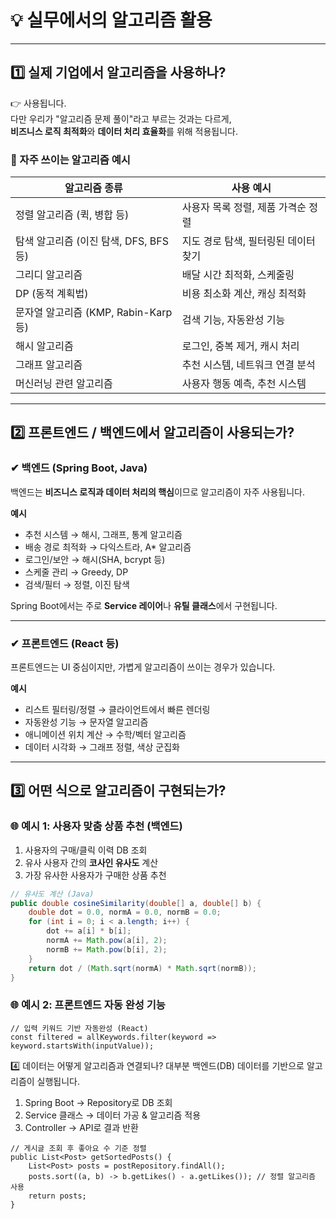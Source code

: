 # 💡 실무에서의 알고리즘 활용

---

## 1️⃣ 실제 기업에서 알고리즘을 사용하나?
👉 사용됩니다.  
다만 우리가 "알고리즘 문제 풀이"라고 부르는 것과는 다르게,  
**비즈니스 로직 최적화**와 **데이터 처리 효율화**를 위해 적용됩니다.

### 📌 자주 쓰이는 알고리즘 예시

| 알고리즘 종류 | 사용 예시 |
|---------------|------------------------------------|
| 정렬 알고리즘 (퀵, 병합 등) | 사용자 목록 정렬, 제품 가격순 정렬 |
| 탐색 알고리즘 (이진 탐색, DFS, BFS 등) | 지도 경로 탐색, 필터링된 데이터 찾기 |
| 그리디 알고리즘 | 배달 시간 최적화, 스케줄링 |
| DP (동적 계획법) | 비용 최소화 계산, 캐싱 최적화 |
| 문자열 알고리즘 (KMP, Rabin-Karp 등) | 검색 기능, 자동완성 기능 |
| 해시 알고리즘 | 로그인, 중복 제거, 캐시 처리 |
| 그래프 알고리즘 | 추천 시스템, 네트워크 연결 분석 |
| 머신러닝 관련 알고리즘 | 사용자 행동 예측, 추천 시스템 |

---

## 2️⃣ 프론트엔드 / 백엔드에서 알고리즘이 사용되는가?

### ✔ 백엔드 (Spring Boot, Java)
백엔드는 **비즈니스 로직과 데이터 처리의 핵심**이므로 알고리즘이 자주 사용됩니다.

**예시**
- 추천 시스템 → 해시, 그래프, 통계 알고리즘
- 배송 경로 최적화 → 다익스트라, A* 알고리즘
- 로그인/보안 → 해시(SHA, bcrypt 등)
- 스케줄 관리 → Greedy, DP
- 검색/필터 → 정렬, 이진 탐색

Spring Boot에서는 주로 **Service 레이어**나 **유틸 클래스**에서 구현됩니다.

---

### ✔ 프론트엔드 (React 등)
프론트엔드는 UI 중심이지만, 가볍게 알고리즘이 쓰이는 경우가 있습니다.

**예시**
- 리스트 필터링/정렬 → 클라이언트에서 빠른 렌더링
- 자동완성 기능 → 문자열 알고리즘
- 애니메이션 위치 계산 → 수학/벡터 알고리즘
- 데이터 시각화 → 그래프 정렬, 색상 군집화

---

## 3️⃣ 어떤 식으로 알고리즘이 구현되는가?

### 🌐 예시 1: 사용자 맞춤 상품 추천 (백엔드)

1. 사용자의 구매/클릭 이력 DB 조회  
2. 유사 사용자 간의 **코사인 유사도** 계산  
3. 가장 유사한 사용자가 구매한 상품 추천  

```java
// 유사도 계산 (Java)
public double cosineSimilarity(double[] a, double[] b) {
    double dot = 0.0, normA = 0.0, normB = 0.0;
    for (int i = 0; i < a.length; i++) {
        dot += a[i] * b[i];
        normA += Math.pow(a[i], 2);
        normB += Math.pow(b[i], 2);
    }
    return dot / (Math.sqrt(normA) * Math.sqrt(normB));
}
```

### 🌐 예시 2: 프론트엔드 자동 완성 기능
```
// 입력 키워드 기반 자동완성 (React)
const filtered = allKeywords.filter(keyword => keyword.startsWith(inputValue));
```

4️⃣ 데이터는 어떻게 알고리즘과 연결되나?
대부분 백엔드(DB) 데이터를 기반으로 알고리즘이 실행됩니다.
1. Spring Boot → Repository로 DB 조회
2. Service 클래스 → 데이터 가공 & 알고리즘 적용
3. Controller → API로 결과 반환
```
// 게시글 조회 후 좋아요 수 기준 정렬
public List<Post> getSortedPosts() {
    List<Post> posts = postRepository.findAll();
    posts.sort((a, b) -> b.getLikes() - a.getLikes()); // 정렬 알고리즘 사용
    return posts;
}
```

